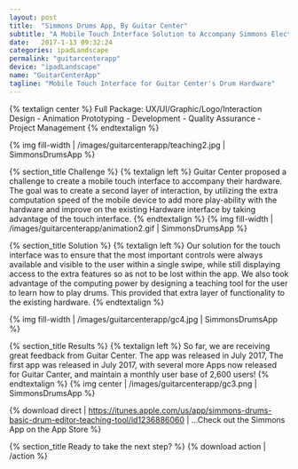 ```yaml
---
layout: post
title:  "Simmons Drums App, By Guitar Center"
subtitle: "A Mobile Touch Interface Solution to Accompany Simmons Electronic Drum Hardware, Built for Guitar Center"
date:   2017-1-13 09:32:24
categories: ipadLandscape
permalink: "guitarcenterapp"
device: "ipadLandscape"
name: "GuitarCenterApp"
tagline: "Mobile Touch Interface for Guitar Center's Drum Hardware"
---
```

{% textalign center %}
Full Package: UX/UI/Graphic/Logo/Interaction Design - Animation Prototyping - Development - Quality Assurance - Project Management
{% endtextalign %}

{% img fill-width | /images/guitarcenterapp/teaching2.jpg | SimmonsDrumsApp %}

{% section_title Challenge %}
{% textalign left %}
Guitar Center proposed a challenge to create a mobile touch interface to accompany their hardware. The goal was to create a second layer of interaction, by utilizing the extra computation speed of the mobile device to add more play-ability with the hardware and improve on the existing Hardware interface by taking advantage of the touch interface.
{% endtextalign %}
{% img fill-width | /images/guitarcenterapp/animation2.gif | SimmonsDrumsApp %}


{% section_title Solution %}
{% textalign left %}
Our solution for the touch interface was to ensure that the most important controls were always available and visible to the user within a single swipe, while still displaying access to the extra features so as not to be lost within the app. We also took advantage of the computing power by designing a teaching tool for the user to learn how to play drums. This provided that extra layer of functionality to the existing hardware.
{% endtextalign %}

{% img fill-width | /images/guitarcenterapp/gc4.jpg | SimmonsDrumsApp %}

{% section_title Results %}
{% textalign left %}
So far, we are receiving great feedback from Guitar Center. The app was released in July 2017, The first app was released in July 2017, with several more Apps now released for Guitar Canter, and maintain a monthly user base of 2,600 users!
{% endtextalign %}
{% img center | /images/guitarcenterapp/gc3.png | SimmonsDrumsApp %}

{% download direct | https://itunes.apple.com/us/app/simmons-drums-basic-drum-editor-teaching-tool/id1236886060 | ...Check out the Simmons App on the App Store %}

{% section_title Ready to take the next step? %}
{% download action | /action %}